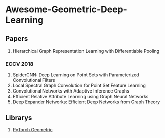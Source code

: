 # Awesome-Geometric-Deep-Learning
## Papers
1. Hierarchical Graph Representation Learning with Differentiable Pooling
### ECCV 2018
1. SpiderCNN: Deep Learning on Point Sets with Parameterized Convolutional Filters
2. Local Spectral Graph Convolution for Point Set Feature Learning
3. Convolutional Networks with Adaptive Inference Graphs
4. Efficient Relative Attribute Learning using Graph Neural Networks
5. Deep Expander Networks: Efficient Deep Networks from Graph Theory



## Librarys
1. [PyTorch Geometric](https://github.com/rusty1s/pytorch_geometric/)

